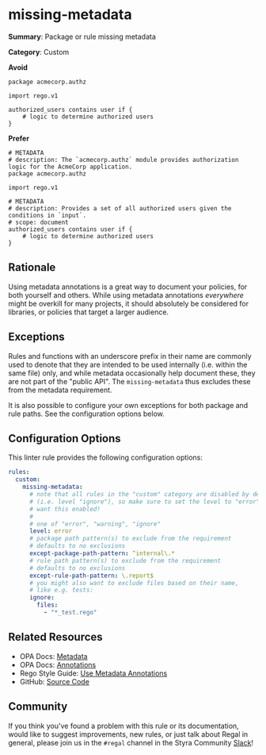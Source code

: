 # missing-metadata

**Summary**: Package or rule missing metadata

**Category**: Custom

**Avoid**
```rego
package acmecorp.authz

import rego.v1

authorized_users contains user if {
    # logic to determine authorized users
}
```

**Prefer**
```rego
# METADATA
# description: The `acmecorp.authz` module provides authorization logic for the AcmeCorp application.
package acmecorp.authz

import rego.v1

# METADATA
# description: Provides a set of all authorized users given the conditions in `input`.
# scope: document
authorized_users contains user if {
    # logic to determine authorized users
}
```

## Rationale

Using metadata annotations is a great way to document your policies, for both yourself and others. While using metadata
annotations _everywhere_ might be overkill for many projects, it should absolutely be considered for libraries, or
policies that target a larger audience.

## Exceptions

Rules and functions with an underscore prefix in their name are commonly used to denote that they are intended
to be used internally (i.e. within the same file) only, and while metadata occasionally help document these,
they are not part of the "public API". The `missing-metadata` thus excludes these from the metadata requirement.

It is also possible to configure your own exceptions for both package and rule paths. See the configuration options
below.

## Configuration Options

This linter rule provides the following configuration options:

```yaml
rules:
  custom:
    missing-metadata:
      # note that all rules in the "custom" category are disabled by default
      # (i.e. level "ignore"), so make sure to set the level to "error" if you
      # want this enabled!
      #
      # one of "error", "warning", "ignore"
      level: error
      # package path pattern(s) to exclude from the requirement
      # defaults to no exclusions
      except-package-path-pattern: ^internal\.*
      # rule path pattern(s) to exclude from the requirement
      # defaults to no exclusions
      except-rule-path-pattern: \.report$
      # you might also want to exclude files based on their name,
      # like e.g. tests:
      ignore:
        files:
          - "*_test.rego"
```

## Related Resources

- OPA Docs: [Metadata](https://www.openpolicyagent.org/docs/latest/policy-language/#metadata)
- OPA Docs: [Annotations](https://www.openpolicyagent.org/docs/latest/policy-language/#annotations)
- Rego Style Guide: [Use Metadata Annotations](https://docs.styra.com/opa/rego-style-guide#use-metadata-annotations)
- GitHub: [Source Code](https://github.com/StyraInc/regal/blob/main/bundle/regal/rules/custom/missing-metadata/missing_metadata.rego)

## Community

If you think you've found a problem with this rule or its documentation, would like to suggest improvements, new rules,
or just talk about Regal in general, please join us in the `#regal` channel in the Styra Community
[Slack](https://communityinviter.com/apps/styracommunity/signup)!
